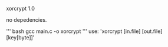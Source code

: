 xorcrypt 1.0

no depedencies.

''' bash
gcc main.c -o xorcrypt
'''
use: 'xorcrypt [in.file] [out.file] [key[byte]]'
